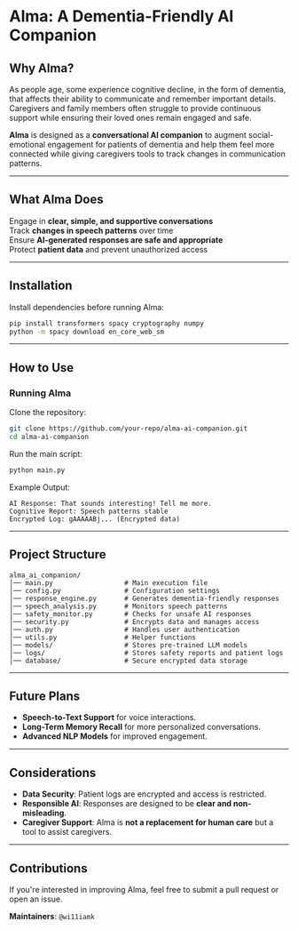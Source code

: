 # Alma: A Dementia-Friendly AI Companion

## Why Alma?

As people age, some experience cognitive decline, in the form of dementia, that affects their ability to communicate and remember important details. Caregivers and family members often struggle to provide continuous support while ensuring their loved ones remain engaged and safe. 

**Alma** is designed as a **conversational AI companion** to augment social-emotional engagement for patients of dementia and help them feel more connected while giving caregivers tools to track changes in communication patterns.

---

## What Alma Does

Engage in **clear, simple, and supportive conversations**  
Track **changes in speech patterns** over time  
Ensure **AI-generated responses are safe and appropriate**  
Protect **patient data** and prevent unauthorized access  

---

## Installation

Install dependencies before running Alma:

```bash
pip install transformers spacy cryptography numpy
python -m spacy download en_core_web_sm
```

---

## How to Use

### **Running Alma**
Clone the repository:
```bash
git clone https://github.com/your-repo/alma-ai-companion.git
cd alma-ai-companion
```

Run the main script:
```bash
python main.py
```

Example Output:
```
AI Response: That sounds interesting! Tell me more.
Cognitive Report: Speech patterns stable
Encrypted Log: gAAAAABj... (Encrypted data)
```

---

## Project Structure
```
alma_ai_companion/
│── main.py                  # Main execution file
│── config.py                # Configuration settings
│── response_engine.py       # Generates dementia-friendly responses
│── speech_analysis.py       # Monitors speech patterns
│── safety_monitor.py        # Checks for unsafe AI responses
│── security.py              # Encrypts data and manages access
│── auth.py                  # Handles user authentication
│── utils.py                 # Helper functions
│── models/                  # Stores pre-trained LLM models
│── logs/                    # Stores safety reports and patient logs
│── database/                # Secure encrypted data storage
```

---

## Future Plans
- **Speech-to-Text Support** for voice interactions.
- **Long-Term Memory Recall** for more personalized conversations.
- **Advanced NLP Models** for improved engagement.

---

## Considerations
- **Data Security**: Patient logs are encrypted and access is restricted.  
- **Responsible AI**: Responses are designed to be **clear and non-misleading**.  
- **Caregiver Support**: Alma is **not a replacement for human care** but a tool to assist caregivers.

---

## Contributions
If you're interested in improving Alma, feel free to submit a pull request or open an issue.

**Maintainers**: `@wi11iamk`
